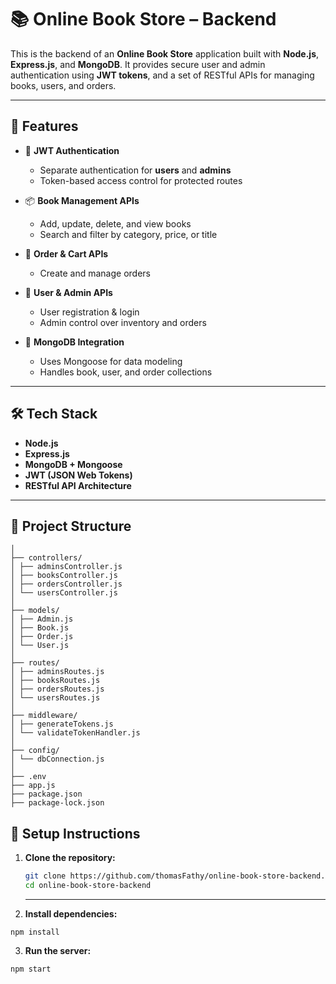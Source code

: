 # 📚 Online Book Store – Backend

This is the backend of an **Online Book Store** application built with **Node.js**, **Express.js**, and **MongoDB**. It provides secure user and admin authentication using **JWT tokens**, and a set of RESTful APIs for managing books, users, and orders.

---

## 🚀 Features

- 🔐 **JWT Authentication**  
  - Separate authentication for **users** and **admins**  
  - Token-based access control for protected routes  

- 📦 **Book Management APIs**  
  - Add, update, delete, and view books  
  - Search and filter by category, price, or title  

- 🛒 **Order & Cart APIs**  
  - Create and manage orders  

- 👤 **User & Admin APIs**  
  - User registration & login  
  - Admin control over inventory and orders  

- 🧾 **MongoDB Integration**  
  - Uses Mongoose for data modeling  
  - Handles book, user, and order collections  

---

## 🛠️ Tech Stack

- **Node.js**  
- **Express.js**  
- **MongoDB + Mongoose**  
- **JWT (JSON Web Tokens)**  
- **RESTful API Architecture**

---

## 📂 Project Structure
```
│
├── controllers/
│ ├── adminsController.js
│ ├── booksController.js
│ ├── ordersController.js
│ └── usersController.js
│
├── models/
│ ├── Admin.js
│ ├── Book.js
│ ├── Order.js
│ └── User.js
│
├── routes/
│ ├── adminsRoutes.js
│ ├── booksRoutes.js
│ ├── ordersRoutes.js
│ └── usersRoutes.js
│
├── middleware/
│ ├── generateTokens.js
│ └── validateTokenHandler.js
│
├── config/
│ └── dbConnection.js
│
├── .env
├── app.js
├── package.json
├── package-lock.json
```

## 🔧 Setup Instructions


1. **Clone the repository:**
   ```bash
   git clone https://github.com/thomasFathy/online-book-store-backend.git
   cd online-book-store-backend
   ```
   ---
2. **Install dependencies:**   
  ```
  npm install
  
  ```


3. **Run the server:**
  ```
  npm start
  ```
